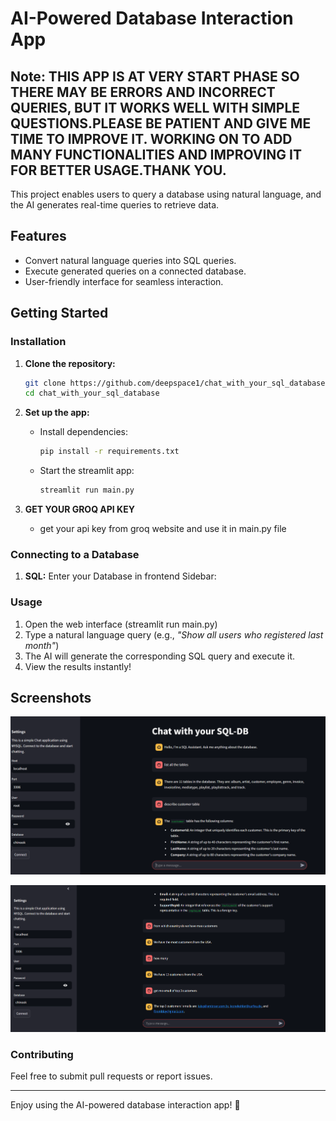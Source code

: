 # AI-Powered Database Interaction App

## Note: THIS APP IS AT VERY START PHASE SO THERE MAY BE ERRORS AND INCORRECT QUERIES, BUT IT WORKS WELL WITH SIMPLE QUESTIONS.PLEASE BE PATIENT AND GIVE ME TIME TO IMPROVE IT. WORKING ON TO ADD MANY FUNCTIONALITIES AND IMPROVING IT FOR BETTER USAGE.THANK YOU.

This project enables users to query a database using natural language, and the AI generates real-time queries to retrieve data.

## Features
- Convert natural language queries into SQL queries.
- Execute generated queries on a connected database.
- User-friendly interface for seamless interaction.

## Getting Started

### Installation

1. **Clone the repository:**
   ```sh
   git clone https://github.com/deepspace1/chat_with_your_sql_database.git
   cd chat_with_your_sql_database
   ```

2. **Set up the app:**
   - Install dependencies:
     ```sh
     pip install -r requirements.txt

   - Start the streamlit app:
     ```sh
     streamlit run main.py
     ```

2. **GET YOUR GROQ API KEY**
   - get your api key from groq website and use it in main.py file 

### Connecting to a Database
1. **SQL:** Enter your Database in frontend Sidebar:
   
### Usage
1. Open the web interface (streamlit run main.py)
2. Type a natural language query (e.g., *"Show all users who registered last month"*)
3. The AI will generate the corresponding SQL query and execute it.
4. View the results instantly!

## Screenshots

![images](images/ss1.png)

![images](images/ss2.png)


### Contributing
Feel free to submit pull requests or report issues.

---

Enjoy using the AI-powered database interaction app! 🚀

